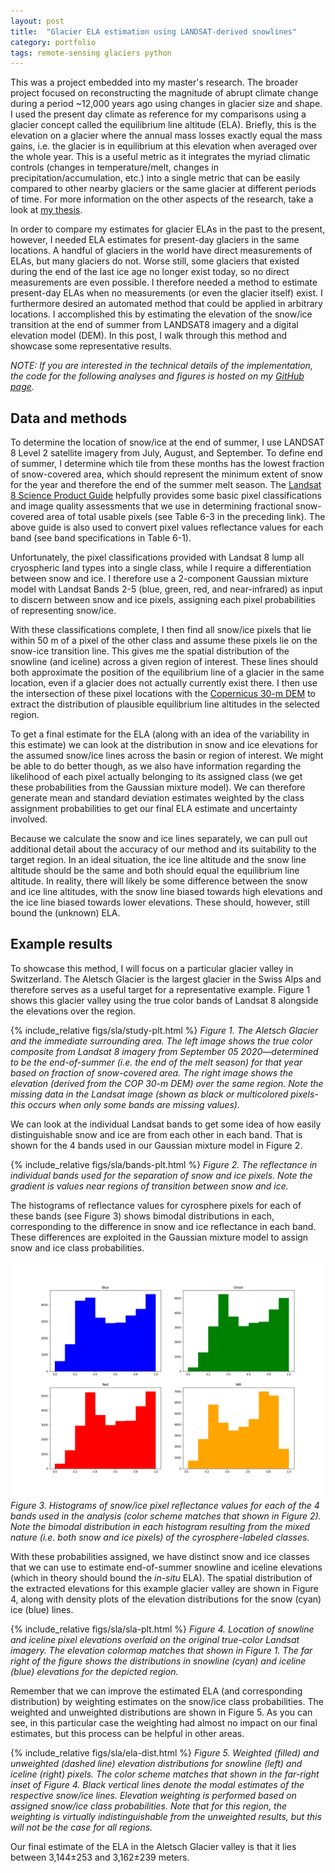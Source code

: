 ```yaml
---
layout: post
title:  "Glacier ELA estimation using LANDSAT-derived snowlines"
category: portfolio
tags: remote-sensing glaciers python
---
```


This was a project embedded into my master's research.
The broader project focused on reconstructing the magnitude of abrupt climate change during a period ~12,000 years ago using changes in glacier size and shape.
I used the present day climate as reference for my comparisons using a glacier concept called the equilibrium line altitude (ELA).
Briefly, this is the elevation on a glacier where the annual mass losses exactly equal the mass gains, i.e. the glacier is in equilibrium at this elevation when averaged over the whole year.
This is a useful metric as it integrates the myriad climatic controls (changes in temperature/melt, changes in precipitation/accumulation, etc.) into a single metric that can be easily compared to other nearby glaciers or the same glacier at different periods of time.
For more information on the other aspects of the research, take a look at [my thesis](https://scholarsarchive.byu.edu/etd/6142).

In order to compare my estimates for glacier ELAs in the past to the present, however, I needed ELA estimates for present-day glaciers in the same locations.
A handful of glaciers in the world have direct measurements of ELAs, but many glaciers do not.
Worse still, some glaciers that existed during the end of the last ice age no longer exist today, so no direct measurements are even possible.
I therefore needed a method to estimate present-day ELAs when no measurements (or even the glacier itself) exist.
I furthermore desired an automated method that could be applied in arbitrary locations.
I accomplished this by estimating the elevation of the snow/ice transition at the end of summer from LANDSAT8 imagery and a digital elevation model (DEM).
In this post, I walk through this method and showcase some representative results.

*NOTE: If you are interested in the technical details of the implementation, the code for the following analyses and figures is hosted on my [GitHub page](/assets/blog-code/sla/).*

## Data and methods

To determine the location of snow/ice at the end of summer, I use LANDSAT 8 Level 2 satellite imagery from July, August, and September.
To define end of summer, I determine which tile from these months has the lowest fraction of snow-covered area, which should represent the minimum extent of snow for the year and therefore the end of the summer melt season.
The [Landsat 8 Science Product Guide](https://d9-wret.s3.us-west-2.amazonaws.com/assets/palladium/production/s3fs-public/atoms/files/LSDS-1619_Landsat8-C2-L2-ScienceProductGuide-v2.pdf) helpfully provides some basic pixel classifications and image quality assessments that we use in determining fractional snow-covered area of total usable pixels (see Table 6-3 in the preceding link).
The above guide is also used to convert pixel values reflectance values for each band (see band specifications in Table 6-1).

Unfortunately, the pixel classifications provided with Landsat 8 lump all cryospheric land types into a single class, while I require a differentiation between snow and ice.
I therefore use a 2-component Gaussian mixture model with Landsat Bands 2-5 (blue, green, red, and near-infrared) as input to discern between snow and ice pixels, assigning each pixel probabilities of representing snow/ice.

With these classifications complete, I then find all snow/ice pixels that lie within 50 m of a pixel of the other class and assume these pixels lie on the snow-ice transition line.
This gives me the spatial distribution of the snowline (and iceline) across a given region of interest.
These lines should both approximate the position of the equilibrium line of a glacier in the same location, even if a glacier does not actually currently exist there.
I then use the intersection of these pixel locations with the [Copernicus 30-m DEM](https://spacedata.copernicus.eu/web/cscda/dataset-details?articleId=394198) to extract the distribution of plausible equilibrium line altitudes in the selected region.

To get a final estimate for the ELA (along with an idea of the variability in this estimate) we can look at the distribution in snow and ice elevations for the assumed snow/ice lines across the basin or region of interest.
We might be able to do better though, as we also have information regarding the likelihood of each pixel actually belonging to its assigned class (we get these probabilities from the Gaussian mixture model).
We can therefore generate mean and standard deviation estimates weighted by the class assignment probabilities to get our final ELA estimate and uncertainty involved.

Because we calculate the snow and ice lines separately, we can pull out additional detail about the accuracy of our method and its suitability to the target region.
In an ideal situation, the ice line altitude and the snow line altitude should be the same and both should equal the equilibrium line altitude.
In reality, there will likely be some difference between the snow and ice line altitudes, with the snow line biased towards high elevations and the ice line biased towards lower elevations.
These should, however, still bound the (unknown) ELA.

## Example results

To showcase this method, I will focus on a particular glacier valley in Switzerland.
The Aletsch Glacier is the largest glacier in the Swiss Alps and therefore serves as a useful target for a representative example.
Figure 1 shows this glacier valley using the true color bands of Landsat 8 alongside the elevations over the region.

{% include_relative figs/sla/study-plt.html %}
*Figure 1. The Aletsch Glacier and the immediate surrounding area. The left image shows the true color composite from Landsat 8 imagery from September 05 2020&mdash;determined to be the end-of-summer (i.e. the end of the melt season) for that year based on fraction of snow-covered area. The right image shows the elevation (derived from the COP 30-m DEM) over the same region. Note the missing data in the Landsat image (shown as black or multicolored pixels-this occurs when only some bands are missing values).*

We can look at the individual Landsat bands to get some idea of how easily distinguishable snow and ice are from each other in each band.
That is shown for the 4 bands used in our Gaussian mixture model in Figure 2.

{% include_relative figs/sla/bands-plt.html %}
*Figure 2. The reflectance in individual bands used for the separation of snow and ice pixels. Note the gradient is values near regions of transition between snow and ice.*

The histograms of reflectance values for cyrosphere pixels for each of these bands (see Figure 3) shows bimodal distributions in each, corresponding to the difference in snow and ice reflectance in each band.
These differences are exploited in the Gaussian mixture model to assign snow and ice class probabilities.

![Histograms of snow/ice pixel reflectance values for each of the 4 bands used in the analysis.](/assets/posts/figs/sla/snow-hists.png)
*Figure 3. Histograms of snow/ice pixel reflectance values for each of the 4 bands used in the analysis (color scheme matches that shown in Figure 2). Note the bimodal distribution in each histogram resulting from the mixed nature (i.e. both snow and ice pixels) of the cyrosphere-labeled classes.*

With these probabilities assigned, we have distinct snow and ice classes that we can use to estimate end-of-summer snowline and iceline elevations (which in theory should bound the *in-situ* ELA).
The spatial distribution of the extracted elevations for this example glacier valley are shown in Figure 4, along with density plots of the elevation distributions for the snow (cyan) ice (blue) lines.

{% include_relative figs/sla/sla-plt.html %}
*Figure 4. Location of snowline and iceline pixel elevations overlaid on the original true-color Landsat imagery. The elevation colormap matches that shown in Figure 1. The far right of the figure shows the distributions in snowline (cyan) and iceline (blue) elevations for the depicted region.*

Remember that we can improve the estimated ELA (and corresponding distribution) by weighting estimates on the snow/ice class probabilities.
The weighted and unweighted distributions are shown in Figure 5.
As you can see, in this particular case the weighting had almost no impact on our final estimates, but this process can be helpful in other areas.

{% include_relative figs/sla/ela-dist.html %}
*Figure 5. Weighted (filled) and unweighted (dashed line) elevation distributions for snowline (left) and iceline (right) pixels. The color scheme matches that shown in the far-right inset of Figure 4. Black vertical lines denote the modal estimates of the respective snow/ice lines. Elevation weighting is performed based on assigned snow/ice class probabilities. Note that for this region, the weighting is virtually indistinguishable from the unweighted results, but this will not be the case for all regions.*

Our final estimate of the ELA in the Aletsch Glacier valley is that it lies between 3,144&plusmn;253 and 3,162&plusmn;239 meters.
